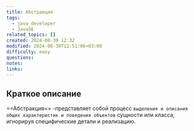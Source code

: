 ```yaml
---
title: Абстракция
tags:
  - java_developer
  - JavaSE
related_topics: []
created: 2024-08-30 12:32
modified: 2024-08-30T12:51:06+03:00
difficulty: easy
questions: 
notes: 
links: 
---
```

## Краткое описание
==Абстракция== -представляет собой процесс `выделения и описания общих характеристик и поведения объектов` сущности или класса, игнорируя специфические детали и реализацию.